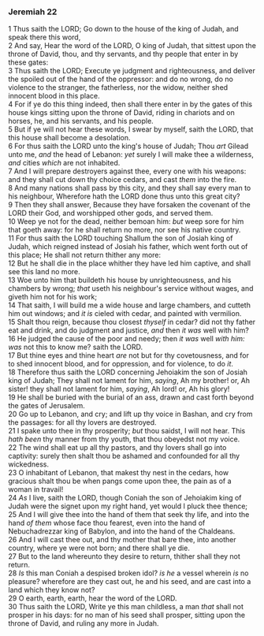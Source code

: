 ### Jeremiah 22

1 Thus saith the LORD; Go down to the house of the king of Judah, and speak there this word,  
2 And say, Hear the word of the LORD, O king of Judah, that sittest upon the throne of David, thou, and thy servants, and thy people that enter in by these gates:  
3 Thus saith the LORD; Execute ye judgment and righteousness, and deliver the spoiled out of the hand of the oppressor: and do no wrong, do no violence to the stranger, the fatherless, nor the widow, neither shed innocent blood in this place.  
4 For if ye do this thing indeed, then shall there enter in by the gates of this house kings sitting upon the throne of David, riding in chariots and on horses, he, and his servants, and his people.  
5 But if ye will not hear these words, I swear by myself, saith the LORD, that this house shall become a desolation.  
6 For thus saith the LORD unto the king's house of Judah; Thou *art* Gilead unto me, *and* the head of Lebanon: *yet* surely I will make thee a wilderness, *and* cities *which* are not inhabited.  
7 And I will prepare destroyers against thee, every one with his weapons: and they shall cut down thy choice cedars, and cast *them* into the fire.  
8 And many nations shall pass by this city, and they shall say every man to his neighbour, Wherefore hath the LORD done thus unto this great city?  
9 Then they shall answer, Because they have forsaken the covenant of the LORD their God, and worshipped other gods, and served them.  
10 Weep ye not for the dead, neither bemoan him: *but* weep sore for him that goeth away: for he shall return no more, nor see his native country.  
11 For thus saith the LORD touching Shallum the son of Josiah king of Judah, which reigned instead of Josiah his father, which went forth out of this place; He shall not return thither any more:  
12 But he shall die in the place whither they have led him captive, and shall see this land no more.  
13 Woe unto him that buildeth his house by unrighteousness, and his chambers by wrong; *that* useth his neighbour's service without wages, and giveth him not for his work;  
14 That saith, I will build me a wide house and large chambers, and cutteth him out windows; and *it is* cieled with cedar, and painted with vermilion.  
15 Shalt thou reign, because thou closest *thyself* in cedar? did not thy father eat and drink, and do judgment and justice, *and* then *it was* well with him?  
16 He judged the cause of the poor and needy; then *it was* well *with him: was* not this to know me? saith the LORD.  
17 But thine eyes and thine heart *are* not but for thy covetousness, and for to shed innocent blood, and for oppression, and for violence, to do *it*.  
18 Therefore thus saith the LORD concerning Jehoiakim the son of Josiah king of Judah; They shall not lament for him, *saying*, Ah my brother! or, Ah sister! they shall not lament for him, *saying*, Ah lord! or, Ah his glory!  
19 He shall be buried with the burial of an ass, drawn and cast forth beyond the gates of Jerusalem.  
20 Go up to Lebanon, and cry; and lift up thy voice in Bashan, and cry from the passages: for all thy lovers are destroyed.  
21 I spake unto thee in thy prosperity; *but* thou saidst, I will not hear. This *hath been* thy manner from thy youth, that thou obeyedst not my voice.  
22 The wind shall eat up all thy pastors, and thy lovers shall go into captivity: surely then shalt thou be ashamed and confounded for all thy wickedness.  
23 O inhabitant of Lebanon, that makest thy nest in the cedars, how gracious shalt thou be when pangs come upon thee, the pain as of a woman in travail!  
24 *As* I live, saith the LORD, though Coniah the son of Jehoiakim king of Judah were the signet upon my right hand, yet would I pluck thee thence;  
25 And I will give thee into the hand of them that seek thy life, and into the hand *of them* whose face thou fearest, even into the hand of Nebuchadrezzar king of Babylon, and into the hand of the Chaldeans.  
26 And I will cast thee out, and thy mother that bare thee, into another country, where ye were not born; and there shall ye die.  
27 But to the land whereunto they desire to return, thither shall they not return.  
28 *Is* this man Coniah a despised broken idol? *is he* a vessel wherein *is* no pleasure? wherefore are they cast out, he and his seed, and are cast into a land which they know not?  
29 O earth, earth, earth, hear the word of the LORD.  
30 Thus saith the LORD, Write ye this man childless, a man *that* shall not prosper in his days: for no man of his seed shall prosper, sitting upon the throne of David, and ruling any more in Judah.  
